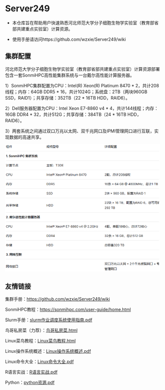 # Server249
* 本仓库旨在帮助用户快速熟悉河北师范⼤学分⼦细胞⽣物学实验室（教育部省部共建重点实验室）计算资源。

* 使用手册请访问https://github.com/wzxie/Server249/wiki

## 集群配置
河北师范⼤学分⼦细胞⽣物学实验室（教育部省部共建重点实验室）计算资源部署包含一套SonmiHPC高性能集群系统与一台戴尔高性能计算服务器。

1）SonmiHPC集群配置为CPU：Intel(R) Xeon(R) Platinum 8470 * 2，共计208线程；内存：64GB DDR5 * 16，共计1024G；系统盘：2TB（两块960GB SSD，RAID1）；共享存储：352TB（22 * 16TB HDD，RAID6）。

2）Dell服务器配置为CPU：Intel Xeon E7-8860 v4 * 4，共计144线程；内存：16GB DDR4 * 32，共计512G；共享存储：384TB（24 * 16TB HDD，RAID6）。

3）两套系统之间通过双口万兆以太网、双千兆网口及IPMI管理网口进行互联，实现数据的高速共享。

![hardware](https://github.com/wzxie/Server249/blob/main/Hardware.png)

## 友情链接
集群手册：https://github.com/wzxie/Server249/wiki

SonmiHPC教程：https://sonmihpc.com/user-guide/home.html

Slurm手册：[slurm作业调度系统使用指南.pdf](https://github.com/wzxie/Server249/blob/main/slurm%E4%BD%9C%E4%B8%9A%E8%B0%83%E5%BA%A6%E7%B3%BB%E7%BB%9F%E4%BD%BF%E7%94%A8%E6%8C%87%E5%8D%97.pdf)

鸟哥私房菜（力荐）：[鸟哥私房菜.html](https://wizardforcel.gitbooks.io/vbird-linux-basic-4e/content/index.html)

Linux菜鸟教程：[Linux菜鸟教程.html](https://www.runoob.com/linux/linux-tutorial.html)

Linux操作系统概述：[Linux操作系统概述.pdf](https://github.com/wzxie/Server249/blob/main/Linux%E6%93%8D%E4%BD%9C%E7%B3%BB%E7%BB%9F%E6%A6%82%E8%BF%B0.pdf)

Linux命令大全：[Linux命令大全.pdf](https://github.com/wzxie/Server249/blob/main/Linux%E5%91%BD%E4%BB%A4%E5%A4%A7%E5%85%A8.pdf)

R语言实战：[R语言实战.pdf](https://github.com/wzxie/Server249/blob/main/R%E8%AF%AD%E8%A8%80%E5%AE%9E%E6%88%98.pdf)

Python：[python资源.pdf](https://github.com/wzxie/Server249/blob/main/python%E8%B5%84%E6%BA%90.pdf)


